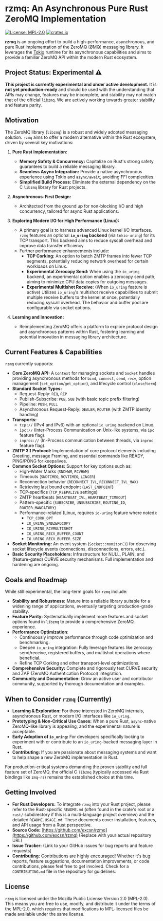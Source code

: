 # rzmq: An Asynchronous Pure Rust ZeroMQ Implementation

[![License: MPL-2.0](https://img.shields.io/badge/License-MPL%202.0-brightgreen.svg)](https://opensource.org/licenses/MPL-2.0)
[![crates.io](https://img.shields.io/crates/v/rzmq.svg)](https://crates.io/crates/rzmq)

**rzmq** is an ongoing effort to build a high-performance, asynchronous, and pure Rust implementation of the ZeroMQ (ØMQ) messaging library. It leverages the [Tokio](https://tokio.rs/) runtime for its asynchronous capabilities and aims to provide a familiar ZeroMQ API within the modern Rust ecosystem.

## Project Status: Experimental ⚠️

**This project is currently experimental and under active development.** It is **not yet production-ready** and should be used with the understanding that APIs may change, features may be incomplete, and stability may not match that of the official `libzmq`. We are actively working towards greater stability and feature parity.

## Motivation

The ZeroMQ library (`libzmq`) is a robust and widely adopted messaging solution. `rzmq` aims to offer a modern alternative within the Rust ecosystem, driven by several key motivations:

1.  **Pure Rust Implementation:**
    *   **Memory Safety & Concurrency:** Capitalize on Rust's strong safety guarantees to build a reliable messaging library.
    *   **Seamless Async Integration:** Provide a native asynchronous experience using Tokio and `async/await`, avoiding FFI complexities.
    *   **Simplified Build Process:** Eliminate the external dependency on the C `libzmq` library for Rust projects.

2.  **Asynchronous-First Design:**
    *   Architected from the ground up for non-blocking I/O and high concurrency, tailored for async Rust applications.

3.  **Exploring Modern I/O for High Performance (Linux):**
    *   A primary goal is to harness advanced Linux kernel I/O interfaces. `rzmq` features an optional **`io_uring` backend** (via `tokio-uring`) for its TCP transport. This backend aims to reduce syscall overhead and improve data transfer efficiency.
    *   Further performance enhancements include:
        *   **TCP Corking:** An option to batch ZMTP frames into fewer TCP segments, potentially reducing network overhead for certain workloads on Linux.
        *   **Experimental Zerocopy Send:** When using the `io_uring` backend, an experimental option enables a zerocopy send path, aiming to minimize CPU data copies for outgoing messages.
        *   **Experimental Multishot Receive:** (When `io_uring` feature is active) Utilizes `io_uring`'s multishot receive capabilities to submit multiple receive buffers to the kernel at once, potentially reducing syscall overhead. The behavior and buffer pool are configurable via socket options.

4.  **Learning and Innovation:**
    *   Reimplementing ZeroMQ offers a platform to explore protocol design and asynchronous patterns within Rust, fostering learning and potential innovation in messaging library architecture.

## Current Features & Capabilities

`rzmq` currently supports:

*   **Core ZeroMQ API:** A `Context` for managing sockets and `Socket` handles providing asynchronous methods for `bind`, `connect`, `send`, `recv`, option management (`set_option`/`get_option`), and lifecycle control (`close`/`term`).
*   **Standard Socket Types:**
    *   Request-Reply: `REQ`, `REP`
    *   Publish-Subscribe: `PUB`, `SUB` (with basic topic prefix filtering)
    *   Pipeline: `PUSH`, `PULL`
    *   Asynchronous Request-Reply: `DEALER`, `ROUTER` (with ZMTP identity handling)
*   **Transports:**
    *   `tcp://` (IPv4 and IPv6) with an optional `io_uring` backend on Linux.
    *   `ipc://` (Inter-Process Communication on Unix-like systems, via `ipc` feature flag).
    *   `inproc://` (In-Process communication between threads, via `inproc` feature flag).
*   **ZMTP 3.1 Protocol:** Implementation of core protocol elements including Greeting, message Framing, and essential commands like READY, PING/PONG for keepalives.
*   **Common Socket Options:** Support for key options such as:
    *   High-Water Marks (`SNDHWM`, `RCVHWM`)
    *   Timeouts (`SNDTIMEO`, `RCVTIMEO`, `LINGER`)
    *   Reconnection behavior (`RECONNECT_IVL`, `RECONNECT_IVL_MAX`)
    *   Retrieving last bound endpoint (`LAST_ENDPOINT`)
    *   TCP-specifics (`TCP_KEEPALIVE` settings)
    *   ZMTP heartbeats (`HEARTBEAT_IVL`, `HEARTBEAT_TIMEOUT`)
    *   Pattern-specific (`SUBSCRIBE`, `UNSUBSCRIBE`, `ROUTING_ID`, `ROUTER_MANDATORY`)
    *   Performance-related (Linux, requires `io-uring` feature where noted):
        *   `TCP_CORK_OPT`
        *   `IO_URING_SNDZEROCOPY`
        *   `IO_URING_RCVMULTISHOT`
        *   `IO_URING_RECV_BUFFER_COUNT`
        *   `IO_URING_RECV_BUFFER_SIZE`
*   **Socket Monitoring:** An event system (`Socket::monitor()`) for observing socket lifecycle events (connections, disconnections, errors, etc.).
*   **Basic Security Placeholders:** Infrastructure for NULL, PLAIN, and (feature-gated) CURVE security mechanisms. Full implementation and hardening are ongoing.

## Goals and Roadmap

While still experimental, the long-term goals for `rzmq` include:

*   **Stability and Robustness:** Mature into a reliable library suitable for a widening range of applications, eventually targeting production-grade stability.
*   **Feature Parity:** Systematically implement more features and socket options found in `libzmq` to provide a comprehensive ZeroMQ experience.
*   **Performance Optimization:**
    *   Continuously improve performance through code optimization and benchmarking.
    *   Deepen `io_uring` integration: Fully leverage features like zerocopy send/receive, registered buffers, and multishot operations where beneficial.
    *   Refine TCP Corking and other transport-level optimizations.
*   **Comprehensive Security:** Complete and rigorously test CURVE security and ZAP (ZeroMQ Authentication Protocol) integration.
*   **Community and Documentation:** Grow an active user and contributor community, supported by thorough documentation and examples.

## When to Consider `rzmq` (Currently)

*   **Learning & Exploration:** For those interested in ZeroMQ internals, asynchronous Rust, or modern I/O interfaces like `io_uring`.
*   **Prototyping & Non-Critical Use Cases:** When a pure Rust, `async`-native ZeroMQ-like library is appealing, and the experimental nature is acceptable.
*   **Early Adoption of `io_uring`:** For developers specifically looking to experiment with or contribute to an `io_uring`-backed messaging layer in Rust.
*   **Contributing:** If you are passionate about messaging systems and want to help shape a new ZeroMQ implementation in Rust.

For production-critical systems demanding the proven stability and full feature set of ZeroMQ, the official C `libzmq` (typically accessed via Rust bindings like `zmq-rs`) remains the established choice at this time.

## Getting Involved

*   **For Rust Developers:** To integrate `rzmq` into your Rust project, please refer to the Rust-specific `README.md` (often found in the crate's root or a `rust/` subdirectory if this is a multi-language project overview) and the detailed `README.USAGE.md`. These documents cover installation, features, and API usage from a Rust perspective.
*   **Source Code:** [https://github.com/excsn/rzmq](https://github.com/excsn/rzmq) (Replace with your actual repository URL)
*   **Issue Tracker:** (Link to your GitHub issues for bug reports and feature requests)
*   **Contributing:** Contributions are highly encouraged! Whether it's bug reports, feature suggestions, documentation improvements, or code contributions, please feel free to get involved. Check for a `CONTRIBUTING.md` file in the repository for guidelines.

## License

`rzmq` is licensed under the Mozilla Public License Version 2.0 (MPL-2.0). This means you are free to use, modify, and distribute it under the terms of the MPL-2.0, which requires that modifications to MPL-licensed files be made available under the same license.